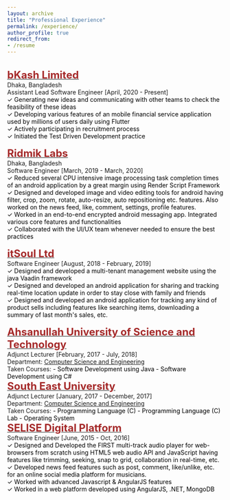 ```yaml
---
layout: archive
title: "Professional Experience"
permalink: /experience/
author_profile: true
redirect_from:
- /resume
---
```

<br/>
    <span style="color:black; font-size:17px"><b><a href="https://www.bkash.com/" target="_blank"><font color="brown" size="5">bKash Limited</font></a></b></span><br/>
    Dhaka, Bangladesh<br/>
    Assistant Lead Software Engineer [April, 2020 - Present]<br/>
    <span style="color:black; font-size:14px">
        ✓ Generating new ideas and communicating with other teams to check the feasibility of these ideas<br/>
        ✓ Developing various features of an mobile financial service application used by millions of users daily using Flutter<br/>
        ✓ Actively participating in recruitment process<br/>
        ✓ Initiated the Test Driven Development practice<br/>
    </span>
<br/>
    <span style="color:black; font-size:17px"><b><a href="https://ridmik.com" target="_blank"><font color="brown" size="5">Ridmik Labs</font></a></b></span><br/>
    Dhaka, Bangladesh<br/>
    Software Engineer [March, 2019 - March, 2020]<br/>
    <span style="color:black; font-size:14px">
        ✓ Reduced several CPU intensive image processing task completion times of an android application by a great margin using Render Script Framework<br/>
        ✓ Designed and developed image and video editing tools for android having filter, crop, zoom, rotate, auto-resize, auto repositioning etc. features. Also worked on the news feed, like, comment, settings, profile features.<br/>
        ✓ Worked in an end-to-end encrypted android messaging app. Integrated various core features and functionalities<br/>
        ✓ Collaborated with the UI/UX team whenever needed to ensure the best practices<br/>
    </span>
<br/>
    <span style="color:black; font-size:17px"><b><a href="" target="_blank"><font color="brown" size="5">itSoul Ltd</font></a></b></span><br/>
    Software Engineer [August, 2018 - February, 2019]<br/>
    <span style="color:black; font-size:14px">
        ✓ Designed and developed a multi-tenant management website using the java Vaadin framework<br/>
        ✓ Designed and developed an android application for sharing and tracking real-time location update in order to stay close with family and friends<br/>
        ✓ Designed and developed an android application for tracking any kind of product sells including features like searching items, downloading a summary of last month's sales, etc.<br/>
    </span>
<br/>
  <span style="color:black; font-size:17px"><b><a href="http://aust.edu/" target="_blank"><font color="brown" size="5">Ahsanullah University of Science and Technology</font></a></b></span><br/>
    Adjunct Lecturer [February, 2017 - July, 2018]<br/>
    Department: <a href="http://aust.edu/cse/index.htm" target="_blank">Computer Science and Engineering</a> <br/>
    Taken Courses:
    <span style="color:black; font-size:14px">
        - Software Development using Java
        - Software Development using C#
    </span>
<br/>
  <span style="color:black; font-size:17px"><b><a href="https://seu.edu.bd/" target="_blank"><font color="brown" size="5">South East University</font></a></b></span><br/>
    Adjunct Lecturer [January, 2017 - December, 2017]<br/>
    Department: <a href="https://seu.edu.bd/dept/cse.php?id=overview" target="_blank">Computer Science and Engineering</a> <br/>
    Taken Courses:
    <span style="color:black; font-size:14px">
        - Programming Language (C)
        - Programming Language (C) Lab
        - Operating System
    </span>
<br/>
  <span style="color:black; font-size:17px"><b><a href="https://selise.ch/" target="_blank"><font color="brown" size="5">SELISE Digital Platform</font></a></b></span><br/>
    Software Engineer [June, 2015 - Oct, 2016]<br/>
    <span style="color:black; font-size:14px">
        ✓ Designed and Developed the FIRST multi-track audio player for web-browsers from scratch using HTML5 web audio API and JavaScript having features like trimming, seeking, snap to grid, collaboration in real-time, etc.<br/>
        ✓ Developed news feed features such as post, comment, like/unlike, etc. for an online social media platform for musicians.<br/>
        ✓ Worked with advanced Javascript & AngularJS features<br/>
        ✓ Worked in a web platform developed using AngularJS, .NET, MongoDB<br/>
    </span>
<br/>
    